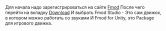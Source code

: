 Для начала надо зарегистрироваться на сайте [Fmod](https://www.fmod.com/unity)
После чего перейти на вкладку [Download](https://www.fmod.com/download)
И выбрать Fmod Studio - Это сам движок, в котором можно работать со звуками
И Fmod for Unity, это Package для игрового движка.

